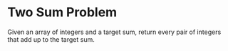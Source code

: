 # Two Sum Problem

Given an array of integers and a target sum, return every pair of integers that add up to the target sum.
